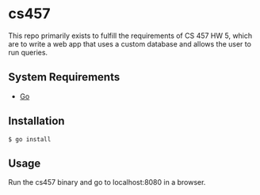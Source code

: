 # cs457
This repo primarily exists to fulfill the requirements of CS 457 HW 5, which are to write a web app that uses a custom database and allows the user to run queries.

## System Requirements

* [Go](https://golang.org)

## Installation

```
$ go install
```

## Usage

Run the cs457 binary and go to localhost:8080 in a browser.

